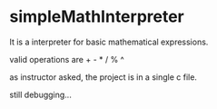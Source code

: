 # simpleMathInterpreter
It is a interpreter for basic mathematical expressions.

valid operations are + - * / % ^

as instructor asked, the project is in a single c file.

still debugging...
